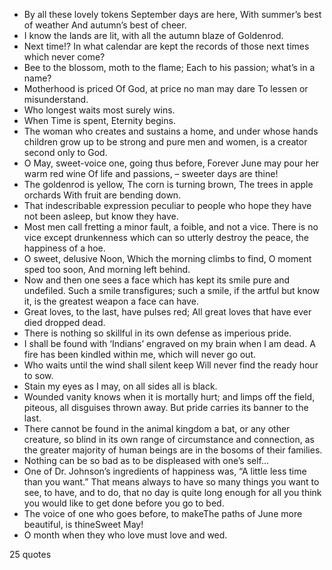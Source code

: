  - By all these lovely tokens September days are here, With summer’s best of weather And autumn’s best of cheer.
 - I know the lands are lit, with all the autumn blaze of Goldenrod.
 - Next time!? In what calendar are kept the records of those next times which never come?
 - Bee to the blossom, moth to the flame; Each to his passion; what’s in a name?
 - Motherhood is priced Of God, at price no man may dare To lessen or misunderstand.
 - Who longest waits most surely wins.
 - When Time is spent, Eternity begins.
 - The woman who creates and sustains a home, and under whose hands children grow up to be strong and pure men and women, is a creator second only to God.
 - O May, sweet-voice one, going thus before, Forever June may pour her warm red wine Of life and passions, – sweeter days are thine!
 - The goldenrod is yellow, The corn is turning brown, The trees in apple orchards With fruit are bending down.
 - That indescribable expression peculiar to people who hope they have not been asleep, but know they have.
 - Most men call fretting a minor fault, a foible, and not a vice. There is no vice except drunkenness which can so utterly destroy the peace, the happiness of a hoe.
 - O sweet, delusive Noon, Which the morning climbs to find, O moment sped too soon, And morning left behind.
 - Now and then one sees a face which has kept its smile pure and undefiled. Such a smile transfigures; such a smile, if the artful but know it, is the greatest weapon a face can have.
 - Great loves, to the last, have pulses red; All great loves that have ever died dropped dead.
 - There is nothing so skillful in its own defense as imperious pride.
 - I shall be found with ‘Indians’ engraved on my brain when I am dead. A fire has been kindled within me, which will never go out.
 - Who waits until the wind shall silent keep Will never find the ready hour to sow.
 - Stain my eyes as I may, on all sides all is black.
 - Wounded vanity knows when it is mortally hurt; and limps off the field, piteous, all disguises thrown away. But pride carries its banner to the last.
 - There cannot be found in the animal kingdom a bat, or any other creature, so blind in its own range of circumstance and connection, as the greater majority of human beings are in the bosoms of their families.
 - Nothing can be so bad as to be displeased with one’s self...
 - One of Dr. Johnson’s ingredients of happiness was, “A little less time than you want.” That means always to have so many things you want to see, to have, and to do, that no day is quite long enough for all you think you would like to get done before you go to bed.
 - The voice of one who goes before, to makeThe paths of June more beautiful, is thineSweet May!
 - O month when they who love must love and wed.

25 quotes